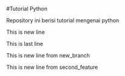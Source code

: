 #Tutorial Python

Repository ini berisi tutorial mengenai python

This is new line

This is last line

This is new line from new_branch

This is new line from second_feature 
